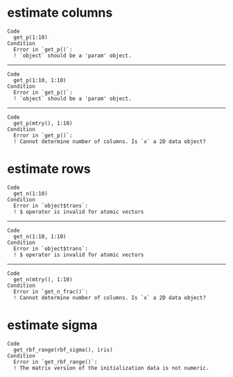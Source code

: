 # estimate columns

    Code
      get_p(1:10)
    Condition
      Error in `get_p()`:
      ! `object` should be a 'param' object.

---

    Code
      get_p(1:10, 1:10)
    Condition
      Error in `get_p()`:
      ! `object` should be a 'param' object.

---

    Code
      get_p(mtry(), 1:10)
    Condition
      Error in `get_p()`:
      ! Cannot determine number of columns. Is `x` a 2D data object?

# estimate rows

    Code
      get_n(1:10)
    Condition
      Error in `object$trans`:
      ! $ operator is invalid for atomic vectors

---

    Code
      get_n(1:10, 1:10)
    Condition
      Error in `object$trans`:
      ! $ operator is invalid for atomic vectors

---

    Code
      get_n(mtry(), 1:10)
    Condition
      Error in `get_n_frac()`:
      ! Cannot determine number of columns. Is `x` a 2D data object?

# estimate sigma

    Code
      get_rbf_range(rbf_sigma(), iris)
    Condition
      Error in `get_rbf_range()`:
      ! The matrix version of the initialization data is not numeric.

